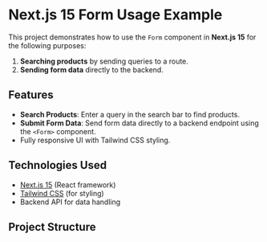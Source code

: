 # Next.js 15 Form Usage Example

This project demonstrates how to use the `Form` component in **Next.js 15** for the following purposes:
1. **Searching products** by sending queries to a route.
2. **Sending form data** directly to the backend.

## Features
- **Search Products**: Enter a query in the search bar to find products.
- **Submit Form Data**: Send form data directly to a backend endpoint using the `<Form>` component.
- Fully responsive UI with Tailwind CSS styling.

## Technologies Used
- [Next.js 15](https://nextjs.org/) (React framework)
- [Tailwind CSS](https://tailwindcss.com/) (for styling)
- Backend API for data handling

## Project Structure
